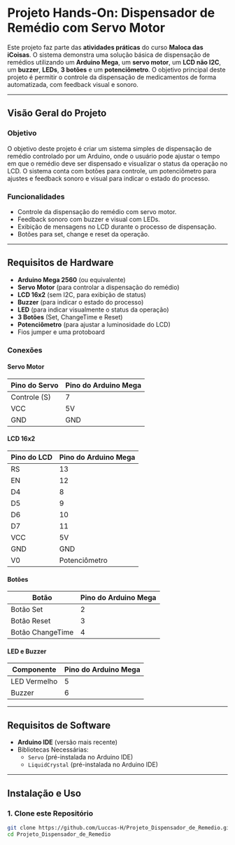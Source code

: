 # Projeto Hands-On: Dispensador de Remédio com Servo Motor 

Este projeto faz parte das **atividades práticas** do curso **Maloca das iCoisas**. O sistema demonstra uma solução básica de dispensação de remédios utilizando um **Arduino Mega**, um **servo motor**, um **LCD não I2C**, um **buzzer**, **LEDs**, **3 botões** e um **potenciômetro**. O objetivo principal deste projeto é permitir o controle da dispensação de medicamentos de forma automatizada, com feedback visual e sonoro.

---

## **Visão Geral do Projeto**

### **Objetivo**
O objetivo deste projeto é criar um sistema simples de dispensação de remédio controlado por um Arduino, onde o usuário pode ajustar o tempo em que o remédio deve ser dispensado e visualizar o status da operação no LCD. O sistema conta com botões para controle, um potenciômetro para ajustes e feedback sonoro e visual para indicar o estado do processo.

### **Funcionalidades**
- Controle da dispensação do remédio com servo motor.
- Feedback sonoro com buzzer e visual com LEDs.
- Exibição de mensagens no LCD durante o processo de dispensação.
- Botões para set, change e reset da operação.

---

## **Requisitos de Hardware**

- **Arduino Mega 2560** (ou equivalente)
- **Servo Motor** (para controlar a dispensação do remédio)
- **LCD 16x2** (sem I2C, para exibição de status)
- **Buzzer** (para indicar o estado do processo)
- **LED** (para indicar visualmente o status da operação)
- **3 Botões** (Set, ChangeTime e Reset)
- **Potenciômetro** (para ajustar a luminosidade do LCD)
- Fios jumper e uma protoboard

### **Conexões**

#### **Servo Motor**
| Pino do Servo | Pino do Arduino Mega |
|----------------|----------------------|
| Controle (S)   | 7                    |
| VCC            | 5V                   |
| GND            | GND                  |

#### **LCD 16x2**
| Pino do LCD | Pino do Arduino Mega |
|-------------|-----------------------|
| RS          | 13                    |
| EN          | 12                    |
| D4          | 8                    |
| D5          | 9                   |
| D6          | 10                   |
| D7          | 11                   |
| VCC         | 5V                   |
| GND         | GND                  |
| V0          | Potenciômetro        |

#### **Botões**
| Botão         | Pino do Arduino Mega |
|---------------|----------------------|
| Botão Set | 2                    |
| Botão Reset| 3                    |
| Botão ChangeTime   | 4                    |

#### **LED e Buzzer**
| Componente   | Pino do Arduino Mega |
|--------------|----------------------|
| LED Vermelho | 5                   |
| Buzzer       | 6                    |

---

## **Requisitos de Software**

- **Arduino IDE** (versão mais recente)
- Bibliotecas Necessárias:
  - `Servo` (pré-instalada no Arduino IDE)
  - `LiquidCrystal` (pré-instalada no Arduino IDE)

---

## **Instalação e Uso**

### **1. Clone este Repositório**
```bash
git clone https://github.com/Luccas-H/Projeto_Dispensador_de_Remedio.git
cd Projeto_Dispensador_de_Remedio
